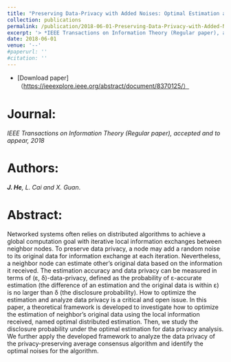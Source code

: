 ```yaml
---
title: "Preserving Data-Privacy with Added Noises: Optimal Estimation and Privacy Analysis"
collection: publications
permalink: /publication/2018-06-01-Preserving-Data-Privacy-with-Added-Noises/
excerpt: '> *IEEE Transactions on Information Theory (Regular paper), accepted and to appear, 2018*<br>***J. He**, L. Cai and X. Guan*.'
date: 2018-06-01
venue: '--'
#paperurl: ''
#citation: ''
---
```

- [Download paper] （https://ieeexplore.ieee.org/abstract/document/8370125/）

Journal:
===
*IEEE Transactions on Information Theory (Regular paper), accepted and to appear, 2018*  

Authors: 
===
***J. He**, L. Cai and X. Guan*.

Abstract: 
===
Networked systems often relies on distributed algorithms to achieve a global computation goal with iterative local information exchanges between neighbor nodes. To preserve data privacy, a node may add a random noise to its original data for information exchange at each iteration. Nevertheless, a neighbor node can estimate other’s original data based on the information it received. The estimation accuracy
and data privacy can be measured in terms of (ε, δ)-data-privacy, defined as the probability of ε-accurate estimation (the difference of an estimation and the original data is within ε) is no larger than δ (the disclosure probability). How to optimize the estimation and analyze data privacy is a critical and open issue. In this paper, a theoretical framework is developed to investigate how to optimize the estimation of neighbor’s original data using the local information received, named optimal distributed estimation. Then, we study the disclosure probability under the optimal estimation for data privacy analysis. We further apply the developed framework to analyze the data privacy of the privacy-preserving average consensus algorithm and identify the optimal noises for the algorithm.
